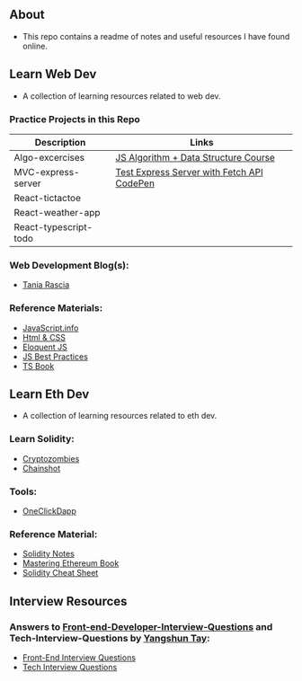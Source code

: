 ## About

- This repo contains a readme of notes and useful resources I have found online.

## Learn Web Dev

- A collection of learning resources related to web dev.

### Practice Projects in this Repo

| Description           | Links                                                                                                                         |
| --------------------- | ----------------------------------------------------------------------------------------------------------------------------- |
| Algo-excercises       | [JS Algorithm + Data Structure Course](https://www.udemy.com/course/coding-interview-bootcamp-algorithms-and-data-structure/) |
| MVC-express-server    | [Test Express Server with Fetch API CodePen](https://codepen.io/webdevbernard/pen/mdqJmzX)                                    |
| React-tictactoe       |
| React-weather-app     |
| React-typescript-todo |

### Web Development Blog(s):

- [Tania Rascia](https://www.taniarascia.com/blog/)

### Reference Materials:

- [JavaScript.info](https://javascript.info/)
- [Html & CSS](https://wtf.tw/ref/duckett.pdf)
- [Eloquent JS](https://eloquentjavascript.net/Eloquent_JavaScript.pdf)
- [JS Best Practices](https://github.com/airbnb/javascript)
- [TS Book](https://basarat.gitbook.io/typescript/)

## Learn Eth Dev

- A collection of learning resources related to eth dev.

### Learn Solidity:

- [Cryptozombies](https://cryptozombies.io/)
- [Chainshot](https://www.chainshot.com/learn/solidity)

### Tools:

- [OneClickDapp](https://oneclickdapp.com/)

### Reference Material:

- [Solidity Notes](https://0xpranay.github.io/solidity-notes/)<br />
- [Mastering Ethereum Book](https://cypherpunks-core.github.io/ethereumbook/01what-is.html)<br />
- [Solidity Cheat Sheet](https://github.com/manojpramesh/solidity-cheatsheet)

## Interview Resources

### Answers to [Front-end-Developer-Interview-Questions](https://github.com/h5bp/Front-end-Developer-Interview-Questions) and Tech-Interview-Questions by [Yangshun Tay](https://github.com/yangshun):

- [Front-End Interview Questions](https://frontendinterviewhandbook.com/)
- [Tech Interview Questions](https://techinterviewhandbook.org/)

